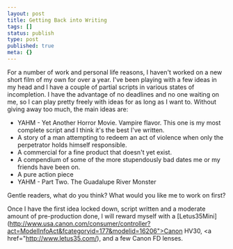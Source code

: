 ```yaml
---
layout: post
title: Getting Back into Writing
tags: []
status: publish
type: post
published: true
meta: {}
---
```

For a number of work and personal life reasons, I haven't worked on a new short film of my own for over a year.  I've been playing with a few ideas in my head and I have a couple of partial scripts in various states of incompletion.  I have the advantage of no deadlines and no one waiting on me, so I can play pretty freely with ideas for as long as I want to.  Without giving away too much, the main ideas are:

* YAHM - Yet Another Horror Movie.  Vampire flavor. This one is my most complete script and I think it's the best I've written.
* A story of a man attempting to redeem an act of violence when only the perpetrator holds himself responsible.
* A commercial for a fine product that doesn't yet exist.
* A compendium of some of the more stupendously bad dates me or my friends have been on.
* A pure action piece
* YAHM - Part Two.  The Guadalupe River Monster

Gentle readers, what do you think?  What would you like me to work on first?

Once I have the first idea locked down, script written and a moderate amount of pre-production done, I will reward myself with a [Letus35Mini](http://www.usa.canon.com/consumer/controller?act=ModelInfoAct&fcategoryid=177&modelid=16206">Canon HV30</a>, <a href="http://www.letus35.com/), and a few Canon FD lenses.
